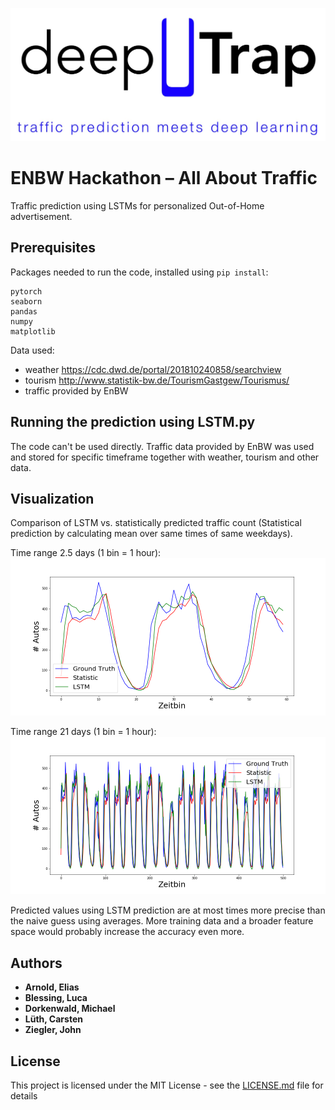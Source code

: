 ![alt text](./visualization/deepTrap.png)

# ENBW Hackathon – All About Traffic

Traffic prediction using LSTMs for personalized Out-of-Home advertisement.


## Prerequisites

Packages needed to run the code, installed using ```pip install```:

```
pytorch
seaborn
pandas
numpy
matplotlib
```

Data used:
 - weather  https://cdc.dwd.de/portal/201810240858/searchview
 - tourism  http://www.statistik-bw.de/TourismGastgew/Tourismus/
 - traffic  provided by EnBW


## Running the prediction using LSTM.py

The code can't be used directly. Traffic data provided by EnBW was used and stored for specific timeframe together with weather, tourism and other data.


## Visualization


Comparison of LSTM vs. statistically predicted traffic count (Statistical prediction by calculating mean over same times of same weekdays).

Time range 2.5 days (1 bin = 1 hour):
![alt text](./visualization/plot.png)

Time range 21 days (1 bin = 1 hour):
![alt text](./visualization/plot_long.png)

Predicted values using LSTM prediction are at most times more precise than the naive guess using averages. More training data and a broader feature space would probably increase the accuracy even more.


## Authors

* **Arnold, Elias**
* **Blessing, Luca**
* **Dorkenwald, Michael**
* **Lüth, Carsten**
* **Ziegler, John**

## License

This project is licensed under the MIT License - see the [LICENSE.md](LICENSE.md) file for details
